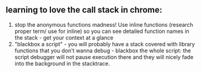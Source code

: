 ## learning to love the call stack in chrome:

1. stop the anonymous functions madness! Use inline functions (research proper term/ use for inline) so you can see detailed function names in the stack - get your context at a glance
2. "blackbox a script" - you will probably have a stack covered with library functions that you don't wanna debug - blackbox the whole script: the script debugger will not pause execution there and they will nicely fade into the background in the stacktrace.

